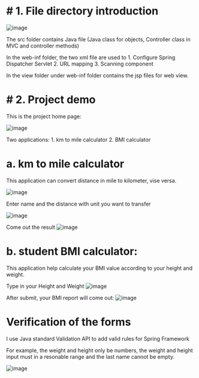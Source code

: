 


# # 1. File directory introduction

![image](https://user-images.githubusercontent.com/30871262/43494411-a53f55f0-9500-11e8-98c1-f1ceb52ca930.png)

The src folder contains Java file (Java class for objects, Controller class in MVC and controller methods)

In the web-inf folder, the two xml file are used to 1.	Configure Spring Dispatcher Servlet 2.	URL mapping 3.	Scanning component

In the view folder under web-inf folder contains the jsp files for web view.

# # 2. Project demo
This is the project home page:

![image](https://user-images.githubusercontent.com/30871262/43791941-334c3d42-9a45-11e8-9987-6570bf57d865.png)

Two applications: 1. km to mile calculator 2. BMI calculator

# a. km to mile calculator

This application can convert distance in mile to kilometer, vise versa. 

![image](https://user-images.githubusercontent.com/30871262/43495221-ca7bbfbc-9504-11e8-9500-1e51e85fc367.png)

Enter name and the distance with unit you want to transfer

![image](https://user-images.githubusercontent.com/30871262/43495256-f65cabbe-9504-11e8-9507-208c6b59d7a2.png)

Come out the result
![image](https://user-images.githubusercontent.com/30871262/43495265-057c66b6-9505-11e8-91a4-177cab2ec5bf.png)

# b. student BMI calculator:

This application help calculate your BMI value according to your height and weight.

Type in your Height and Weight
![image](https://user-images.githubusercontent.com/30871262/43792321-478529bc-9a46-11e8-96d1-90a4f3709490.png)

After submit, your BMI report will come out:
![image](https://user-images.githubusercontent.com/30871262/43792387-7eaba61e-9a46-11e8-9b2d-7e838ab924ad.png)


# Verification of the forms
I use Java standard Validation API to add valid rules for Spring Framework

For example, the weight and height only be numbers, the weight and height input must in a resonable range and the last name cannot be empty.


![image](https://user-images.githubusercontent.com/30871262/43792689-798fef04-9a47-11e8-9e39-0917a05b0dc9.png)
